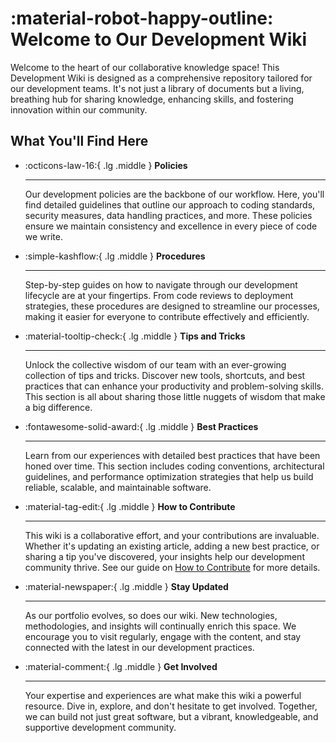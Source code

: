 # :material-robot-happy-outline: Welcome to Our Development Wiki

Welcome to the heart of our collaborative knowledge space! This Development Wiki
is designed as a comprehensive repository tailored for our development teams.
It's not just a library of documents but a living, breathing hub for sharing
knowledge, enhancing skills, and fostering innovation within our community.

## What You'll Find Here

<div class="grid cards" markdown>

-   :octicons-law-16:{ .lg .middle } __Policies__

    ---

    Our development policies are the backbone of our workflow. Here, you'll find
detailed guidelines that outline our approach to coding standards, security
measures, data handling practices, and more. These policies ensure we maintain
consistency and excellence in every piece of code we write.

-   :simple-kashflow:{ .lg .middle } __Procedures__

    ---

    Step-by-step guides on how to navigate through our development lifecycle are at
your fingertips. From code reviews to deployment strategies, these procedures
are designed to streamline our processes, making it easier for everyone to
contribute effectively and efficiently.

-   :material-tooltip-check:{ .lg .middle } __Tips and Tricks__

    ---

    Unlock the collective wisdom of our team with an ever-growing collection of tips
and tricks. Discover new tools, shortcuts, and best practices that can enhance
your productivity and problem-solving skills. This section is all about sharing
those little nuggets of wisdom that make a big difference.

-   :fontawesome-solid-award:{ .lg .middle } __Best Practices__

    ---

    Learn from our experiences with detailed best practices that have been honed
over time. This section includes coding conventions, architectural guidelines,
and performance optimization strategies that help us build reliable, scalable,
and maintainable software.

-   :material-tag-edit:{ .lg .middle } __How to Contribute__

    ---

    This wiki is a collaborative effort, and your contributions are invaluable.
Whether it's updating an existing article, adding a new best practice, or
sharing a tip you've discovered, your insights help our development community
thrive. See our guide on [How to Contribute](about/contributing.md) for more
details.

-   :material-newspaper:{ .lg .middle } __Stay Updated__

    ---

    As our portfolio evolves, so does our wiki. New technologies, methodologies, and
insights will continually enrich this space. We encourage you to visit
regularly, engage with the content, and stay connected with the latest in our
development practices.

-   :material-comment:{ .lg .middle } __Get Involved__

    ---

    Your expertise and experiences are what make this wiki a powerful resource. Dive
in, explore, and don't hesitate to get involved. Together, we can build not just
great software, but a vibrant, knowledgeable, and supportive development
community.

</div>
